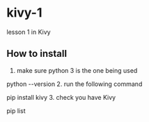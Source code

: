# kivy-1
lesson 1 in Kivy
## How to install
1. make sure python 3 is the one being used 

python --version
2. run the following command

pip install kivy
3. check you have Kivy

pip list
